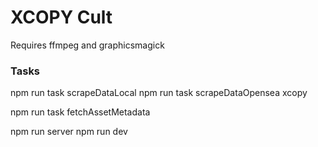 # XCOPY Cult

Requires ffmpeg and graphicsmagick



### Tasks 

npm run task scrapeDataLocal
npm run task scrapeDataOpensea xcopy

npm run task fetchAssetMetadata 



npm run server 
npm run dev